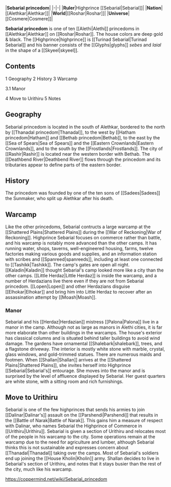 |**Sebarial princedom**|
|-|-|
|**Ruler**|Highprince [[Sebarial\|Sebarial]]|
|**Nation**|[[Alethkar\|Alethkar]]|
|**World**|[[Roshar\|Roshar]]|
|**Universe**|[[Cosmere\|Cosmere]]|

**Sebarial princedom** is one of ten [[Alethi\|Alethi]] princedoms in [[Alethkar\|Alethkar]] on [[Roshar\|Roshar]]. The house colors are deep gold & black. The [[Highprince\|highprince]] is [[Turinad Sebarial\|Turinad Sebarial]] and his banner consists of the [[Glyphs\|glyphs]] *sebes* and *laial* in the shape of a [[Skyeel\|skyeel]].

## Contents

1 Geography
2 History
3 Warcamp

3.1 Manor


4 Move to Urithiru
5 Notes


## Geography
Sebarial princedom is located in the south of Alethkar, bordered to the north by [[Thanadal princedom\|Thanadal]], to the west by [[Hatham princedom\|Hatham]] and [[Bethab princedom\|Bethab]], to the east by the [[Sea of Spears\|Sea of Spears]] and the [[Eastern Crownlands\|Eastern Crownlands]], and to the south by the [[Frostlands\|Frostlands]]. The city of [[Rashir\|Rashir]] is located near the western border with Bethab. The [[Deathbend River\|Deathbend River]] flows through the princedom and its tributaries appear to define parts of the eastern border.

## History
The princedom was founded by one of the ten sons of [[Sadees\|Sadees]] the Sunmaker, who split up Alethkar after his death.

## Warcamp
Like the other princedoms, Sebarial contructs a large warcamp at the [[Shattered Plains\|Shattered Plains]] during the [[War of Reckoning\|War of Reckoning]]. Highprince Sebarial focuses on commerce rather than battle, and his warcamp is notably more advanced than the other camps. It has running water, shops, taverns, well-engineered housing, farms, twelve factories making various goods and supplies, and an information station with scribes and [[Spanreed\|spanreeds]], including at least one connected to [[Tashikk\|Tashikk]]. The camp's gates are open all night. [[Kaladin\|Kaladin]] thought Sebarial's camp looked more like a city than the other camps.
[[Little Herdaz\|Little Herdaz]] is inside the warcamp, and a number of Herdazians live there even if they are not from Sebarial princedom. [[Lopen\|Lopen]] and other Herdazians disguise [[Elhokar\|Elhokar]] and bring him into Little Herdaz to recover after an assassination attempt by [[Moash\|Moash]].

### Manor
Sebarial and his [[Herdaz\|Herdazian]] mistress [[Palona\|Palona]] live in a manor in the camp. Although not as large as manors in Alethi cities, it is far more elaborate than other buildings in the warcamps. The house's exterior has classical columns and is situated behind taller buildings to avoid wind damage. The gardens have ornamental [[Shalebark\|shalebark]], trees, and a flagstone driveway. The interior is mostly white stone with marble, crystal, glass windows, and gold-trimmed statues. There are numerous maids and footmen.
When [[Shallan\|Shallan]] arrives at the [[Shattered Plains\|Shattered Plains]], she invites herself into Highprince [[Sebarial\|Sebarial's]] entourage. She moves into the manor and is surprised by the level of affluence displayed by Sebarial. Her guest quarters are white stone, with a sitting room and rich furnishings.

## Move to Urithiru
Sebarial is one of the few highprinces that sends his armies to join [[Dalinar\|Dalinar's]] assault on the [[Parshendi\|Parshendi]] that results in the [[Battle of Narak\|Battle of Narak]]. This gains him a measure of respect with Dalinar, who names Sebarial the Highprince of Commerce in [[Urithiru\|Urithiru]]. Sebarial is given a section of Urithiru and relocates most of the people in his warcamp to the city. Some operations remain at the warcamp due to the need for agriculture and lumber, although Sebarial thinks this is not sustainable and expresses concern about [[Thanadal\|Thanadal]] taking over the camps.
Most of Sebarial's soldiers end up joining the [[House Kholin\|Kholin]] army. Shallan decides to live in Sebarial's section of Urithiru, and notes that it stays busier than the rest of the city, much like his warcamp.



https://coppermind.net/wiki/Sebarial_princedom